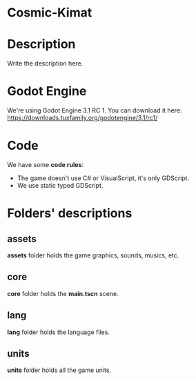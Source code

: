 # Cosmic-Kimat

# Description

Write the description here.

# Godot Engine

We're using Godot Engine 3.1 RC 1.
You can download it here: https://downloads.tuxfamily.org/godotengine/3.1/rc1/

# Code

We have some __code rules__:

- The game doesn't use C# or VisualScript, it's only GDScript.
- We use static typed GDScript.

# Folders' descriptions

## assets

__assets__ folder holds the game graphics, sounds, musics, etc.

## core

__core__ folder holds the __main.tscn__ scene.

## lang

__lang__ folder holds the language files.

## units

__units__ folder holds all the game units.
